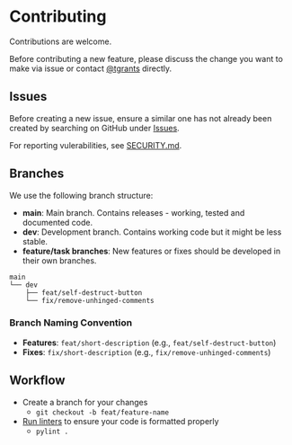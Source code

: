 # Contributing

Contributions are welcome.

Before contributing a new feature, please discuss the change you want to make via issue or contact [@tgrants](https://github.com/tgrants) directly.

## Issues

Before creating a new issue, ensure a similar one has not already been created by searching on GitHub under [Issues](https://github.com/tgrants/grade-check/issues/).

For reporting vulerabilities, see [SECURITY.md](.github/SECURITY.md).

## Branches

We use the following branch structure:

- **main**: Main branch. Contains releases - working, tested and documented code.
- **dev**: Development branch. Contains working code but it might be less stable.
- **feature/task branches**: New features or fixes should be developed in their own branches.

```
main
└── dev
	├── feat/self-destruct-button
	└── fix/remove-unhinged-comments
```

### Branch Naming Convention

- **Features**: `feat/short-description` (e.g., `feat/self-destruct-button`)
- **Fixes**: `fix/short-description` (e.g., `fix/remove-unhinged-comments`)

## Workflow

- Create a branch for your changes
	- `git checkout -b feat/feature-name`
- [Run linters](docs/linting.md) to ensure your code is formatted properly
	- `pylint .`
